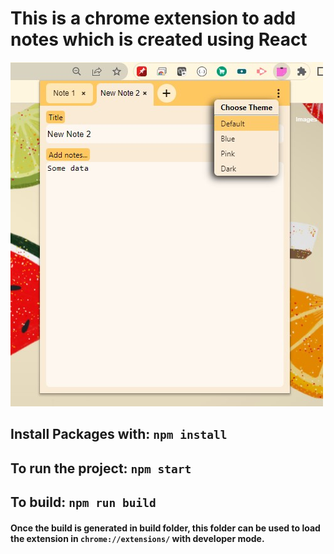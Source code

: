 # This is a chrome extension to add notes which is created using React

![Screenshot](./docs/images/notes.jpg)

## Install Packages with: `npm install`

## To run the project: `npm start`

## To build: `npm run build`

#### Once the build is generated in build folder, this folder can be used to load the extension in `chrome://extensions/` with developer mode.
